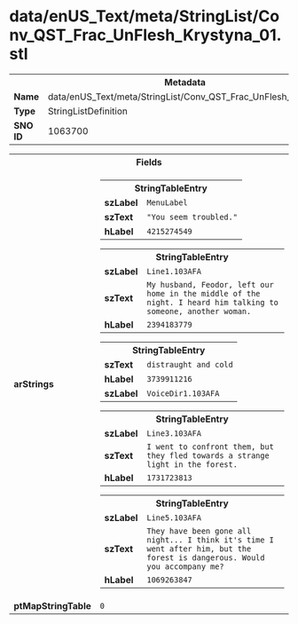 <h1>data/enUS_Text/meta/StringList/Conv_QST_Frac_UnFlesh_Krystyna_01.stl</h1><table><tr><th colspan="100%">Metadata</th></tr><tr><td><b>Name</b></td><td>data/enUS_Text/meta/StringList/Conv_QST_Frac_UnFlesh_Krystyna_01.stl</td></tr><tr><td><b>Type</b></td><td>StringListDefinition</td></tr><tr><td><b>SNO ID</b></td><td>1063700</td></tr></table>

<table><tr><th colspan="100%">Fields</th></tr><tr><td><b>arStrings</b></td><td><table><tr><th colspan="100%">StringTableEntry</th></tr><tr><td><b>szLabel</b></td><td><code>MenuLabel</code></td></tr><tr><td><b>szText</b></td><td><code>"You seem troubled."</code></td></tr><tr><td><b>hLabel</b></td><td><code>4215274549</code></td></tr></table>


<table><tr><th colspan="100%">StringTableEntry</th></tr><tr><td><b>szLabel</b></td><td><code>Line1.103AFA</code></td></tr><tr><td><b>szText</b></td><td><code>My husband, Feodor, left our home in the middle of the night. I heard him talking to someone, another woman.</code></td></tr><tr><td><b>hLabel</b></td><td><code>2394183779</code></td></tr></table>


<table><tr><th colspan="100%">StringTableEntry</th></tr><tr><td><b>szText</b></td><td><code>distraught and cold</code></td></tr><tr><td><b>hLabel</b></td><td><code>3739911216</code></td></tr><tr><td><b>szLabel</b></td><td><code>VoiceDir1.103AFA</code></td></tr></table>


<table><tr><th colspan="100%">StringTableEntry</th></tr><tr><td><b>szLabel</b></td><td><code>Line3.103AFA</code></td></tr><tr><td><b>szText</b></td><td><code>I went to confront them, but they fled towards a strange light in the forest.</code></td></tr><tr><td><b>hLabel</b></td><td><code>1731723813</code></td></tr></table>


<table><tr><th colspan="100%">StringTableEntry</th></tr><tr><td><b>szLabel</b></td><td><code>Line5.103AFA</code></td></tr><tr><td><b>szText</b></td><td><code>They have been gone all night... I think it's time I went after him, but the forest is dangerous. Would you accompany me?</code></td></tr><tr><td><b>hLabel</b></td><td><code>1069263847</code></td></tr></table>


</td></tr><tr><td><b>ptMapStringTable</b></td><td><code>0</code></td></tr></table>

